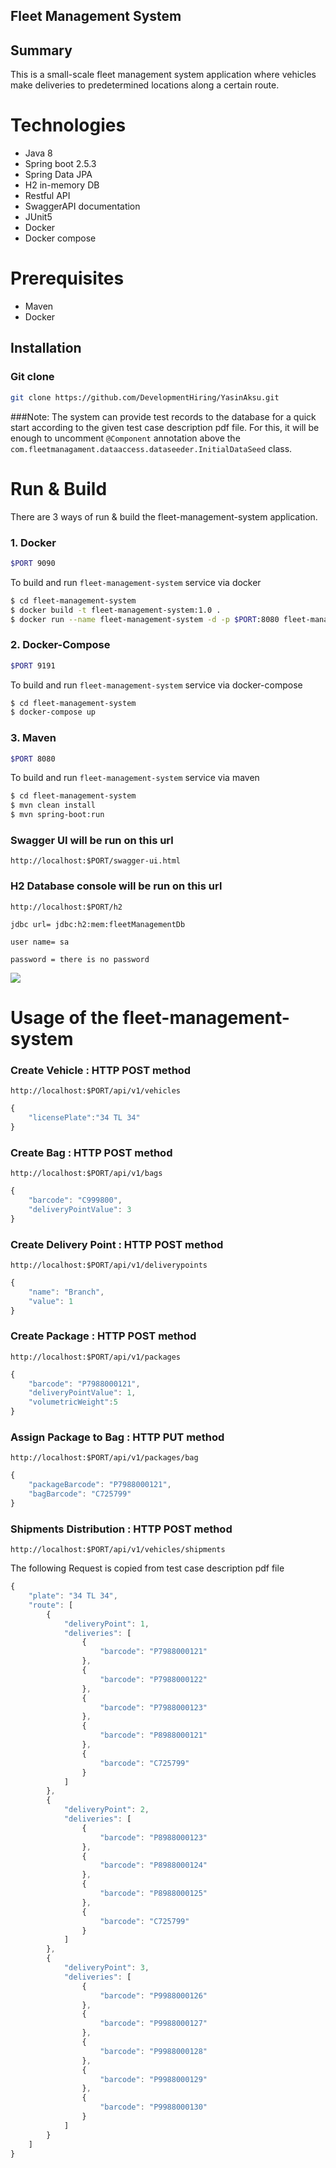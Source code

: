 ## Fleet Management System

## Summary
This is a small-scale fleet management system application where
vehicles make deliveries to predetermined locations along a certain route.

# Technologies
- Java 8
- Spring boot 2.5.3
- Spring Data JPA
- H2 in-memory DB
- Restful API
- SwaggerAPI documentation
- JUnit5
- Docker
- Docker compose

# Prerequisites
- Maven
- Docker

## Installation

### Git clone
```bash
git clone https://github.com/DevelopmentHiring/YasinAksu.git
```

###Note: 
The system can provide test records to the database for a quick start according to the given test case description pdf file. For this, it will be enough to uncomment `@Component` annotation above the `com.fleetmanagament.dataaccess.dataseeder.InitialDataSeed` class.

# Run & Build


There are 3 ways of run & build the fleet-management-system application.
### 1. Docker ###
```sh
$PORT 9090         
```
To build and run `fleet-management-system` service via docker

```sh 
$ cd fleet-management-system
$ docker build -t fleet-management-system:1.0 .
$ docker run --name fleet-management-system -d -p $PORT:8080 fleet-management-system:1.0
```

### 2. Docker-Compose ###
```sh
$PORT 9191       
```
To build and run `fleet-management-system` service via docker-compose

```sh
$ cd fleet-management-system
$ docker-compose up
```


### 3. Maven ###
```sh
$PORT 8080       
```
To build and run `fleet-management-system` service via maven

```sh
$ cd fleet-management-system
$ mvn clean install
$ mvn spring-boot:run
```


### Swagger UI will be run on this url
`http://localhost:$PORT/swagger-ui.html`

### H2 Database console will be run on this url
`http://localhost:$PORT/h2`

`jdbc url= jdbc:h2:mem:fleetManagementDb`

`user name= sa`

`password = there is no password`

![](h2-data-console-login.png)

# Usage of the fleet-management-system

### Create Vehicle : HTTP POST method

`http://localhost:$PORT/api/v1/vehicles`
``` js
{
    "licensePlate":"34 TL 34"
}
```

### Create Bag : HTTP POST method

`http://localhost:$PORT/api/v1/bags`
``` js
{
    "barcode": "C999800",
    "deliveryPointValue": 3
}
```

### Create Delivery Point : HTTP POST method

`http://localhost:$PORT/api/v1/deliverypoints`
``` js
{
    "name": "Branch",
    "value": 1
}
```
### Create Package : HTTP POST method

`http://localhost:$PORT/api/v1/packages`
``` js
{
    "barcode": "P7988000121",
    "deliveryPointValue": 1,
    "volumetricWeight":5
}
```

### Assign Package to Bag : HTTP PUT method

`http://localhost:$PORT/api/v1/packages/bag`
``` js
{
    "packageBarcode": "P7988000121",
    "bagBarcode": "C725799"
}
```
### Shipments Distribution : HTTP POST method

`http://localhost:$PORT/api/v1/vehicles/shipments`

The following Request is copied from test case description pdf file
``` js
{
    "plate": "34 TL 34",
    "route": [
        {
            "deliveryPoint": 1,
            "deliveries": [
                {
                    "barcode": "P7988000121"
                },
                {
                    "barcode": "P7988000122"
                },
                {
                    "barcode": "P7988000123"
                },
                {
                    "barcode": "P8988000121"
                },
                {
                    "barcode": "C725799"
                }
            ]
        },
        {
            "deliveryPoint": 2,
            "deliveries": [
                {
                    "barcode": "P8988000123"
                },
                {
                    "barcode": "P8988000124"
                },
                {
                    "barcode": "P8988000125"
                },
                {
                    "barcode": "C725799"
                }
            ]
        },
        {
            "deliveryPoint": 3,
            "deliveries": [
                {
                    "barcode": "P9988000126"
                },
                {
                    "barcode": "P9988000127"
                },
                {
                    "barcode": "P9988000128"
                },
                {
                    "barcode": "P9988000129"
                },
                {
                    "barcode": "P9988000130"
                }
            ]
        }
    ]
}
```

 
